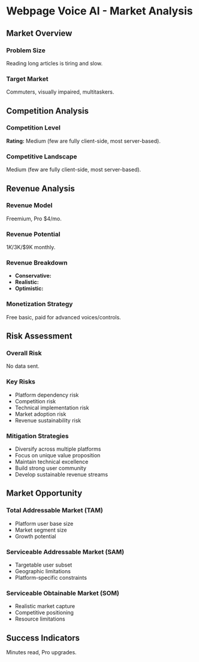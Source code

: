 # Webpage Voice AI - Market Analysis

## Market Overview

### Problem Size
Reading long articles is tiring and slow.

### Target Market
Commuters, visually impaired, multitaskers.

## Competition Analysis

### Competition Level
**Rating:** Medium (few are fully client-side, most server-based).

### Competitive Landscape
Medium (few are fully client-side, most server-based).

## Revenue Analysis

### Revenue Model
Freemium, Pro $4/mo.

### Revenue Potential
$1K/$3K/$9K monthly.

### Revenue Breakdown
- **Conservative:** 
- **Realistic:** 
- **Optimistic:** 

### Monetization Strategy
Free basic, paid for advanced voices/controls.

## Risk Assessment

### Overall Risk
No data sent.

### Key Risks
- Platform dependency risk
- Competition risk
- Technical implementation risk
- Market adoption risk
- Revenue sustainability risk

### Mitigation Strategies
- Diversify across multiple platforms
- Focus on unique value proposition
- Maintain technical excellence
- Build strong user community
- Develop sustainable revenue streams

## Market Opportunity

### Total Addressable Market (TAM)
- Platform user base size
- Market segment size
- Growth potential

### Serviceable Addressable Market (SAM)
- Targetable user subset
- Geographic limitations
- Platform-specific constraints

### Serviceable Obtainable Market (SOM)
- Realistic market capture
- Competitive positioning
- Resource limitations

## Success Indicators
Minutes read, Pro upgrades.
